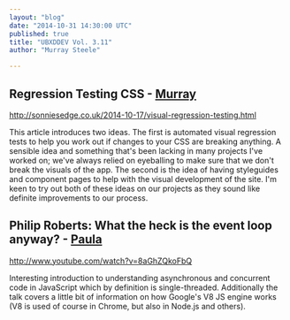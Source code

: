 ```yaml
---
layout: "blog"
date: "2014-10-31 14:30:00 UTC"
published: true
title: "UBXDDEV Vol. 3.11"
author: "Murray Steele"

---
```


## Regression Testing CSS - [Murray](http://www.unboxedconsulting.com/people/murray-steele)  http://sonniesedge.co.uk/2014-10-17/visual-regression-testing.html  This article introduces two ideas. The first is automated visual regression tests to help you work out if changes to your CSS are breaking anything. A sensible idea and something that's been lacking in many projects I've worked on; we've always relied on eyeballing to make sure that we don't break the visuals of the app. The second is the idea of having styleguides and component pages to help with the visual development of the site. I'm keen to try out both of these ideas on our projects as they sound like definite improvements to our process.  ## Philip Roberts: What the heck is the event loop anyway? - [Paula](http://www.unboxedconsulting.com/people/paula-stepinska)  http://www.youtube.com/watch?v=8aGhZQkoFbQ  Interesting introduction to understanding asynchronous and concurrent code in JavaScript which by definition is single-threaded. Additionally the talk covers a little bit of information on how Google's V8 JS engine works (V8 is used of course in Chrome, but also in Node.js and others).


